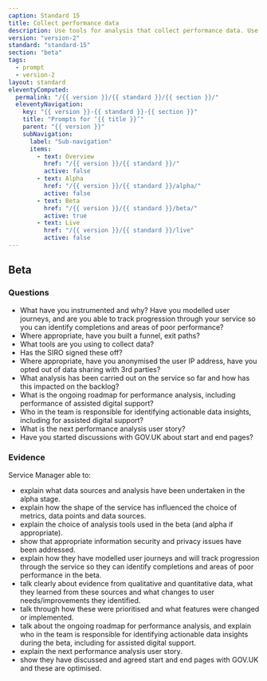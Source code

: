 ```yaml
---
caption: Standard 15
title: Collect performance data
description: Use tools for analysis that collect performance data. Use this data to analyse the success of the service and to translate this into features and tasks for the next phase of development.
version: "version-2"
standard: "standard-15"
section: "beta"
tags:
  - prompt
  - version-2
layout: standard
eleventyComputed:
  permalink: "/{{ version }}/{{ standard }}/{{ section }}/"
  eleventyNavigation:
    key: "{{ version }}-{{ standard }}-{{ section }}"
    title: "Prompts for ‘{{ title }}’"
    parent: "{{ version }}"
    subNavigation:
      label: "Sub-navigation"
      items:
        - text: Overview
          href: "/{{ version }}/{{ standard }}/"
          active: false
        - text: Alpha
          href: "/{{ version }}/{{ standard }}/alpha/"
          active: false
        - text: Beta
          href: "/{{ version }}/{{ standard }}/beta/"
          active: true
        - text: Live
          href: "/{{ version }}/{{ standard }}/live"
          active: false
---
```


## Beta

### Questions

- What have you instrumented and why? Have you modelled user journeys, and are you able to track progression through your service so you can identify completions and areas of poor performance?
- Where appropriate, have you built a funnel, exit paths?
- What tools are you using to collect data?
- Has the SIRO signed these off?
- Where appropriate, have you anonymised the user IP address, have you opted out of data sharing with 3rd parties?
- What analysis has been carried out on the service so far and how has this impacted on the backlog?
- What is the ongoing roadmap for performance analysis, including performance of assisted digital support?
- Who in the team is responsible for identifying actionable data insights, including for assisted digital support?
- What is the next performance analysis user story?
- Have you started discussions with GOV.UK about start and end pages?

### Evidence

Service Manager able to:

- explain what data sources and analysis have been undertaken in the alpha stage.
- explain how the shape of the service has influenced the choice of metrics, data points and data sources.
- explain the choice of analysis tools used in the beta (and alpha if appropriate).
- show that appropriate information security and privacy issues have been addressed.
- explain how they have modelled user journeys and will track progression through the service so they can identify completions and areas of poor performance in the beta.
- talk clearly about evidence from qualitative and quantitative data, what they learned from these sources and what changes to user needs/improvements they identified.
- talk through how these were prioritised and what features were changed or implemented.
- talk about the ongoing roadmap for performance analysis, and explain who in the team is responsible for identifying actionable data insights during the beta, including for assisted digital support.
- explain the next performance analysis user story.
- show they have discussed and agreed start and end pages with GOV.UK and these are optimised.
